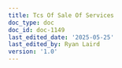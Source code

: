 ```yaml
---
title: Tcs Of Sale Of Services
doc_type: doc
doc_id: doc-1149
last_edited_date: '2025-05-25'
last_edited_by: Ryan Laird
version: '1.0'
---
```



